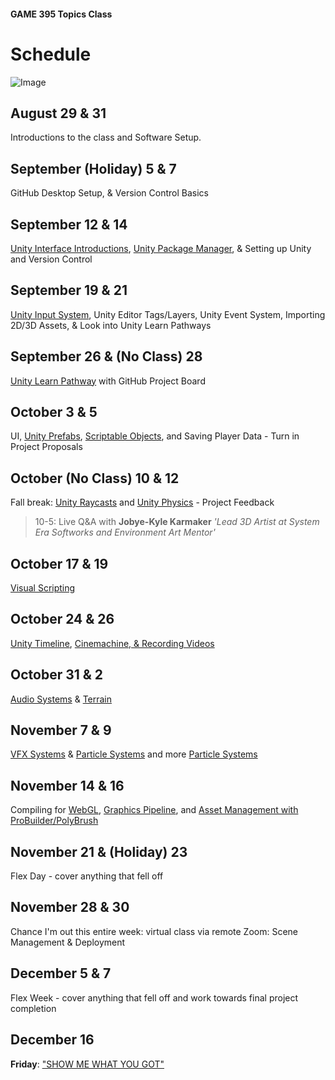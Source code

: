 #### GAME 395 Topics Class

# Schedule

![Image](./Images/PorcupineLoot-01.png)

## August 29 & 31

Introductions to the class and Software Setup.

## September (Holiday) 5 & 7

GitHub Desktop Setup, & Version Control Basics

## September 12 & 14

[Unity Interface Introductions](https://learn.unity.com/pathway/unity-essentials), [Unity Package Manager](https://learn.unity.com/tutorial/the-package-manager#5f6060d2edbc2a001ee93971), & Setting up Unity and Version Control

## September 19 & 21

[Unity Input System](https://learn.unity.com/project/using-the-input-system-in-unity), Unity Editor Tags/Layers, Unity Event System, Importing 2D/3D Assets, & Look into Unity Learn Pathways

## September 26 & (No Class) 28

[Unity Learn Pathway](https://learn.unity.com/pathways) with GitHub Project Board

## October 3 & 5

UI, [Unity Prefabs](https://learn.unity.com/tutorial/introduction-to-nested-prefabs), [Scriptable Objects](https://learn.unity.com/tutorial/introduction-to-scriptable-objects), and Saving Player Data - Turn in Project Proposals

## October (No Class) 10 & 12

Fall break: [Unity Raycasts](https://learn.unity.com/tutorial/karting-mod-smart-karts-training-guide) and [Unity Physics](https://learn.unity.com/tutorial/intro-to-the-unity-physics-engine-2019-3) - Project Feedback
>10-5: Live Q&A with **Jobye-Kyle Karmaker** *'Lead 3D Artist at System Era Softworks and Environment Art Mentor'*

## October 17 & 19

[Visual Scripting](https://learn.unity.com/project/visual-scripting-application-clive-the-cat-s-visual-crypting)

## October 24 & 26

[Unity Timeline](https://learn.unity.com/tutorial/introduction-to-timeline-2019-3), [Cinemachine, & Recording Videos](https://learn.unity.com/project/cutscenes-and-trailers-with-timeline-and-cinemachine)

## October 31 & 2

[Audio Systems](https://learn.unity.com/project/creative-core-audio) & [Terrain](https://learn.unity.com/project/introduction-to-terrain-editor)

## November 7 & 9

[VFX Systems](https://learn.unity.com/tutorial/september-21-vfx-graph#) & [Particle Systems](https://learn.unity.com/project/creative-core-vfx) and more [Particle Systems](https://learn.unity.com/project/getting-started-with-particle-systems)

## November 14 & 16

Compiling for [WebGL](https://learn.unity.com/tutorial/creating-and-publishing-webgl-builds/?tab=overview#), [Graphics Pipeline](https://learn.unity.com/project/up-and-running-with-urp), and [Asset Management with ProBuilder/PolyBrush](https://learn.unity.com/project/asset-management-with-fbx-exporter-probuilder-and-polybrush)

## November 21 & (Holiday) 23

Flex Day - cover anything that fell off

## November 28 & 30

Chance I'm out this entire week: virtual class via remote Zoom: Scene Management & Deployment

## December 5 & 7

Flex Week - cover anything that fell off and work towards final project completion

## December 16

**Friday**: ["SHOW ME WHAT YOU GOT"](https://www.youtube.com/watch?v=m1fZ7Ap6ebs)
